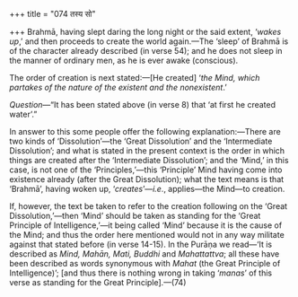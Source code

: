 +++
title = "074 तस्य सो"

+++
Brahmā, having slept daring the long night or the said extent, ‘*wakes
up*,’ and then proceeds to create the world again.—The ‘sleep’ of Brahmā
is of the character already described (in verse 54); and he does not
sleep in the manner of ordinary men, as he is ever awake (conscious).

The order of creation is next stated:—\[He created\] ‘*the Mind, which
partakes of the nature of the existent and the nonexistent*.’

*Question*—“It has been stated above (in verse 8) that ‘at first he
created water’.”

In answer to this some people offer the following explanation:—There are
two kinds of ‘Dissolution’—the ‘Great Dissolution’ and the ‘Intermediate
Dissolution’; and what is stated in the present context is the order in
which things are created after the ‘Intermediate Dissolution’; and the
‘Mind,’ in this case, is not one of the ‘Principles,’—this ‘Principle’
Mind having come into existence already (after the Great Dissolution);
what the text means is that ‘Brahmā’, having woken up,
‘*creates*’—*i.e*., applies—the Mind—to creation.

If, however, the text be taken to refer to the creation following on the
‘Great Dissolution,’—then ‘Mind’ should be taken as standing for the
‘Great Principle of Intelligence,’—it being called ‘Mind’ because it is
the cause of the Mind; and thus the order here mentioned would not in
any way militate against that stated before (in verse 14-15). In the
Purāṇa we read—‘It is described as *Mind, Mahān, Mati, Buddhi* and
*Mahattattva*; all these have been described as words synonymous with
*Mahat* (the Great Principle of Intelligence)’; \[and thus there is
nothing wrong in taking ‘*manas*’ of this verse as standing for the
Great Principle\].—(74)


